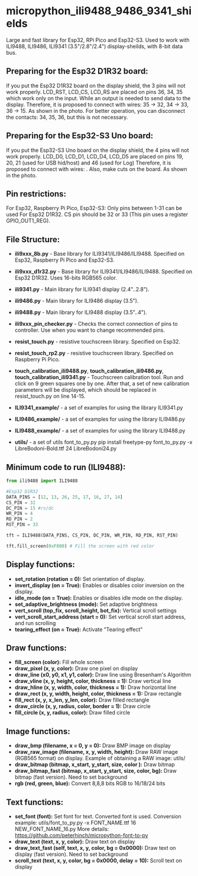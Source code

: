 # micropython_ili9488_9486_9341_shields
Large and fast library for Esp32, RPi Pico and Esp32-S3. Used to work with ILI9488, ILI9486, ILI9341 (3.5"/2.8"/2.4") display-sheilds, with 8-bit data bus.

## Preparing for the Esp32 D1R32 board:

If you put the Esp32 D1R32 board on the display shield, the 3 pins will not work properly.
LCD_RST, LCD_CS, LCD_RS are placed on pins 36, 34, 35 which work only on the input.
While an output is needed to send data to the display.
Therefore, it is proposed to connect with wires: 35 -> 32, 34 -> 33, 36 -> 15. As shown in the photo.
For better operation, you can disconnect the contacts: 34, 35, 36, but this is not necessary. 

## Preparing for the Esp32-S3 Uno board:

If you put the Esp32-S3 Uno board on the display shield, the 4 pins will not work properly.
LCD_D0, LCD_D1, LCD_D4, LCD_D5 are placed on pins 19, 20, 21 (used for USB hid/host) and 46 (used for Log)
Therefore, it is proposed to connect with wires:  . Also, make cuts on the board. As shown in the photo.

## Pin restrictions:

For Esp32, Raspberry Pi Pico, Esp32-S3: Only pins between 1-31 can be used
For Esp32 D1R32. CS pin should be 32 or 33 (This pin uses a register GPIO_OUT1_REG).

## File Structure:

* **ili9xxx_8b.py** - Base library for ILI9341/ILI9486/ILI9488. Specified on Esp32, Raspberry Pi Pico and Esp32-S3.
* **ili9xxx_d1r32.py** - Base library for ILI9341/ILI9486/ILI9488. Specified on Esp32 D1R32. Uses 16-bits RGB565 color.
* **ili9341.py** - Main library for ILI9341 display (2.4"..2.8"). 
* **ili9486.py** - Main library for ILI9486 display (3.5"). 
* **ili9488.py** - Main library for ILI9488 display (3.5"..4"). 

* **ili9xxx_pin_checker.py** - Checks the correct connection of pins to controller. Use when you want to change recommended pins.
* **resist_touch.py** - resistive touchscreen library. Specified on Esp32.
* **resist_touch_rp2.py** - resistive touchscreen library. Specified on Raspberry Pi Pico.

* **touch_calibration_ili9488.py**, **touch_calibration_ili9486.py**,  **touch_calibration_ili9341.py** - Touchscreen calibration tool. Run and click on 9 green squares one by one.
After that, a set of new calibration parameters will be displayed, which should be replaced in resist_touch.py on ​​line 14-15.

* **ILI9341_example/** - a set of examples for using the library ILI9341.py
* **ILI9486_example/** - a set of examples for using the library ILI9486.py
* **ILI9488_example/** - a set of examples for using the library ILI9488.py
* **utils/** - a set of utils
font_to_py.py
pip install freetype-py
font_to_py.py -x LibreBodoni-Bold.ttf 24 LibreBodoni24.py

## Minimum code to run (ILI9488):
```python
from ili9488 import ILI9488

#Esp32 D1R32
DATA_PINS = [12, 13, 26, 25, 17, 16, 27, 14]
CS_PIN = 32
DC_PIN = 15 #rs/dc
WR_PIN = 4
RD_PIN = 2
RST_PIN = 33

tft = ILI9488(DATA_PINS, CS_PIN, DC_PIN, WR_PIN, RD_PIN, RST_PIN)

tft.fill_screen(0xF800) # Fill the screen with red color
```
## Display functions:

* **set_rotation (rotation = 0):** Set orientation of display.
* **invert_display (on = True):** Enables or disables color inversion on the display.
* **idle_mode (on = True):** Enables or disables idle mode on the display.
* **set_adaptive_brightness (mode):** Set adaptive brightness
* **vert_scroll (top_fix, scroll_height, bot_fix):** Vertical scroll settings
* **vert_scroll_start_address (start = 0):** Set vertical scroll start address, and run scrolling
* **tearing_effect (on = True):** Activate "Tearing effect"

## Draw functions:

* **fill_screen (color):** Fill whole screen
* **draw_pixel (x, y, color):** Draw one pixel on display
* **draw_line (x0, y0, x1, y1, color):** Draw line using Bresenham's Algorithm
* **draw_vline (x, y, height, color, thickness = 1):** Draw vertical line
* **draw_hline (x, y, width, color, thickness = 1):** Draw horizontal line
* **draw_rect (x, y, width, height, color, thickness = 1):** Draw rectangle 
* **fill_rect (x, y, x_len, y_len, color):** Draw filled rectangle
* **draw_circle (x, y, radius, color, border = 1):** Draw circle
* **fill_circle (x, y, radius, color):** Draw filled circle

## Image functions:

* **draw_bmp (filename, x = 0, y = 0):** Draw BMP image on display
* **draw_raw_image (filename, x, y, width, height):** Draw RAW image (RGB565 format) on display.
Example of obtaining a RAW image: utils/
* **draw_bitmap (bitmap, x_start, y_start, size, color ):** Draw bitmap
* **draw_bitmap_fast (bitmap, x_start, y_start, size, color, bg):** Draw bitmap (fast version). Need to set background
* **rgb (red, green, blue):** Convert 8,8,8 bits RGB to 16/18/24 bits

## Text functions:

* **set_font (font):** Set font for text. Converted font is used. 
Conversion example: utils/font_to_py.py -x FONT_NAME.ttf 16 NEW_FONT_NAME_16.py
More details: https://github.com/peterhinch/micropython-font-to-py
* **draw_text (text, x, y, color):** Draw text on display
* **draw_text_fast (self, text, x, y, color, bg = 0x0000):** Draw text on display (fast version). Need to set background
* **scroll_text (text, x, y, color, bg = 0x0000, delay = 10):** Scroll text on display

